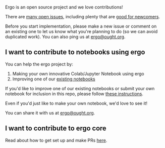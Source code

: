 Ergo is an open source project and we love contributions!

There are [many open issues](https://github.com/oughtinc/ergo/projects/1), including plenty that are [good for newcomers](https://github.com/oughtinc/ergo/issues?q=is%3Aissue+is%3Aopen+label%3A%22good+first+issue%22).

Before you start implementation, please make a new issue or comment on an existing one to let us know what you're planning to do (so we can avoid duplicated work). You can also ping us at ergo@ought.org.

## I want to contribute to notebooks using ergo
You can help the ergo project by:
1. Making your own innovative Colab/Jupyter Notebook using ergo
2. Improving one of our [existing notebooks](/notebooks)

If you'd like to improve one of our existing notebooks or submit your own notebook for inclusion in this repo, please follow [these instructions](https://ergo.ought.org/nbs_contrib.html).

Even if you'd just like to make your own notebook, we'd love to see it!

You can share it with us at ergo@ought.org.

## I want to contribute to ergo core

Read about how to get set up and make PRs [here](https://ergo.ought.org/core_contrib.html).
